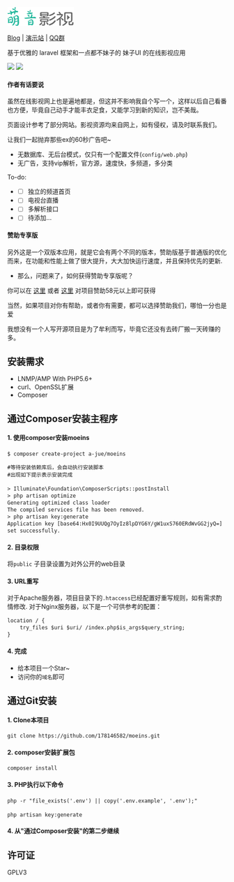 ![](public/images/logo.png)

[Blog](https://www.52ecy.cn) | [演示站](https://www.moeins.cn) | [QQ群](http://shang.qq.com/wpa/qunwpa?idkey=618c7f3214a5c5ed06c9343a395371a8b27318e5190491bf7283fbf7468e35d7)

基于优雅的 laravel 框架和一点都不妹子的 妹子UI 的在线影视应用

![](https://ws1.sinaimg.cn/large/0072Vf1ply1fvlkidzljxj310y0qb4qp.jpg)
![](https://ws3.sinaimg.cn/large/0072Vf1ply1fvlkieaeelj310q0q27wh.jpg)

#### 作者有话要说
虽然在线影视网上也是遍地都是，但这并不影响我自个写一个，这样以后自己看番也方便，毕竟自己动手才能丰衣足食，又能学习到新的知识，岂不美哉。

页面设计参考了部分网站。影视资源均来自网上，如有侵权，请及时联系我们。

让我们一起抛弃那些ex的60秒广告吧~

* 无数据库、无后台模式，仅只有一个配置文件(`config/web.php`)
* 无广告，支持vip解析，官方源，速度快，多频道，多分类

To-do:

* - [ ] 独立的频道首页
* - [ ] 电视台直播
* - [ ] 多解析接口
* - [ ] 待添加...

#### 赞助专享版

另外这是一个双版本应用，就是它会有两个不同的版本，赞助版基于普通版的优化而来，在功能和性能上做了很大提升，大大加快运行速度，并且保持优先的更新.

* 那么，问题来了，如何获得赞助专享版呢？

你可以在 [这里](https://github.com/178146582/qr#author) 或者 [这里](https://pay.52ecy.cn) 对项目赞助58元以上即可获得

当然，如果项目对你有帮助，或者你有需要，都可以选择赞助我们，哪怕一分也是爱

我想没有一个人写开源项目是为了牟利而写，毕竟它还没有去砖厂搬一天砖赚的多。


安装需求
------------
* LNMP/AMP With PHP5.6+
* curl、OpenSSL扩展
* Composer


通过Composer安装主程序
------------
#### 1. 使用composer安装moeins
```
$ composer create-project a-jue/moeins
```

```
#等待安装依赖库后，会自动执行安装脚本
#出现如下提示表示安装完成

> Illuminate\Foundation\ComposerScripts::postInstall
> php artisan optimize
Generating optimized class loader
The compiled services file has been removed.
> php artisan key:generate
Application key [base64:Hx0I9UUQg7OyIz8lpDYG6Y/gW1uxS760ERdWvGG2jyQ=] set successfully.

```

#### 2. 目录权限
将`public` 子目录设置为对外公开的web目录

#### 3. URL重写
对于Apache服务器，项目目录下的`.htaccess`已经配置好重写规则，如有需求酌情修改.
对于Nginx服务器，以下是一个可供参考的配置：
```
location / {  
	try_files $uri $uri/ /index.php$is_args$query_string;  
}  
```

#### 4. 完成
* 给本项目一个Star~
* 访问你的`域名`即可


通过Git安装
------------
#### 1. Clone本项目
```
git clone https://github.com/178146582/moeins.git
```
#### 2. composer安装扩展包

```
composer install
```

#### 3. PHP执行以下命令 
```
php -r "file_exists('.env') || copy('.env.example', '.env');"

php artisan key:generate
```

#### 4. 从"通过Composer安装"的第二步继续

许可证
------------
GPLV3
